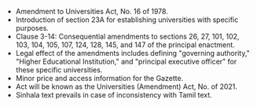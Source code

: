 - Amendment to Universities Act, No. 16 of 1978.
- Introduction of section 23A for establishing universities with specific purposes.
- Clause 3-14: Consequential amendments to sections 26, 27, 101, 102, 103, 104, 105, 107, 124, 128, 145, and 147 of the principal enactment.
- Legal effect of the amendments includes defining "governing authority," "Higher Educational Institution," and "principal executive officer" for these specific universities.
- Minor price and access information for the Gazette.
- Act will be known as the Universities (Amendment) Act, No.      of 2021.
- Sinhala text prevails in case of inconsistency with Tamil text.